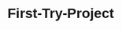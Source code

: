 # First-Try-Project
<!DOCTYPE html>
<html lang="en">

<head>
    <meta charset="UTF-8">
    <meta name="viewport" content="width=device-width, initial-scale=1.0">
    <title>Document</title>
    <link rel="preconnect" href="https://fonts.gstatic.com">
    <link href="https://fonts.googleapis.com/css2?family=Quicksand:wght@300;400;500;600;700&display=swap"
        rel="stylesheet">
    <style>
        * {
            font-family: 'Quicksand', sans-serif;
            margin: 0;
            padding: 0;
        }

        body {
            display: grid;
            place-content: center;
            text-align: center;
            background-color: green;
        }

        h1 {
            margin: 2em 0;
        }

        footer {
            position: fixed;
            bottom: 0;
            width: 100%;
            background-color: #dadada;
            padding: 2em;
        }
    </style>
</head>
Hi, I'm Bhawaansh!
<body>
    <h1>
        Hello Everyone
    </h1>





    <footer>
        GitHub Workshop
    </footer>
</body>

</html>
